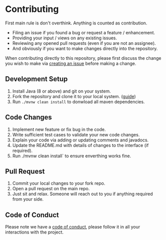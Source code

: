 # Contributing
First main rule is don't overthink. Anything is counted as contribution.
* Filing an issue if you found a bug or request a feature / enhancement.
* Providing your input / views on any existing issues.
* Reviewing any opened pull requests (even if you are not an assignee).
* And obviously if you want to make changes directly into the repository.


When contributing directly to this repository, please first discuss the change you wish to make via [creating
an issue](https://github.com/hemantsonu20/json-merge/issues/new) before making a change.

## Development Setup
1. Install Java (8 or above) and git on your system.
2. Fork the repository and clone it to your local system. ([guide](https://docs.github.com/en/github/getting-started-with-github/fork-a-repo))
3. Run `./mvnw clean install` to donwload all maven dependencies.

## Code Changes

1. Implement new feature or fix bug in the code.
2. Write sufficient test cases to validate your new code changes.
3. Explain your code via adding or updating comments and javadocs.
4. Update the README.md with details of changes to the interface (if required).
5. Run ./mvnw clean install` to ensure enverthing works fine.

## Pull Request
1. Commit your local changes to your fork repo.
2. Open a pull request on the main repo.
3. Just sit and relax. Someone will reach out to you if anything required from your side.

## Code of Conduct
Please note we have a [code of conduct](/CODE_OF_CONDUCT.md), please follow it in all your interactions with the project.
